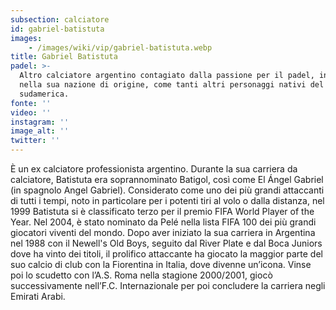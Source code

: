 ```yaml
---
subsection: calciatore
id: gabriel-batistuta
images: 
    - /images/wiki/vip/gabriel-batistuta.webp
title: Gabriel Batistuta
padel: >-
  Altro calciatore argentino contagiato dalla passione per il padel, iniziò già
  nella sua nazione di origine, come tanti altri personaggi nativi del
  sudamerica.
fonte: ''
video: ''
instagram: ''
image_alt: ''
twitter: ''
---
```

È un ex calciatore professionista argentino. Durante la sua carriera da calciatore, Batistuta era soprannominato Batigol, così come El Ángel Gabriel (in spagnolo Angel Gabriel). Considerato come uno dei più grandi attaccanti di tutti i tempi, noto in particolare per i potenti tiri al volo o dalla distanza, nel 1999 Batistuta si è classificato terzo per il premio FIFA World Player of the Year. Nel 2004, è stato nominato da Pelé nella lista FIFA 100 dei più grandi giocatori viventi del mondo. Dopo aver iniziato la sua carriera in Argentina nel 1988 con il Newell's Old Boys, seguito dal River Plate e dal Boca Juniors dove ha vinto dei titoli, il prolifico attaccante ha giocato la maggior parte del suo calcio di club con la Fiorentina in Italia, dove divenne un’icona. Vinse poi lo scudetto con l’A.S. Roma nella stagione 2000/2001, giocò successivamente nell’F.C. Internazionale per poi concludere la carriera negli Emirati Arabi.